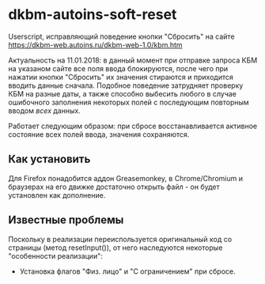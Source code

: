 # dkbm-autoins-soft-reset
Userscript, исправляющий поведение кнопки "Сбросить" на сайте https://dkbm-web.autoins.ru/dkbm-web-1.0/kbm.htm

Актуальность на 11.01.2018: в данный момент при отправке запроса КБМ на указаном сайте все поля ввода блокируются, после чего при нажатии кнопки "Сбросить" их значения стираются и приходится вводить данные сначала. Подобное поведение затрудняет проверку КБМ на разные даты, а также способно выбесить любого в случае ошибочного заполнения некоторых полей с последующим повторным вводом _всех_ данных.

Работает следующим образом: при сбросе восстанавливается активное состояние всех полей ввода, значения сохраняются.

## Как установить

Для Firefox понадобится аддон Greasemonkey, в Chrome/Chromium и браузерах на его движке достаточно открыть файл - он будет установлен как дополнение.

## Известные проблемы

Поскольку в реализации переиспользуется оригинальный код со страницы (метод resetInput()), от него наследуются некоторые "особенности реализации":
- Установка флагов "Физ. лицо" и "С ограничением" при сбросе.
